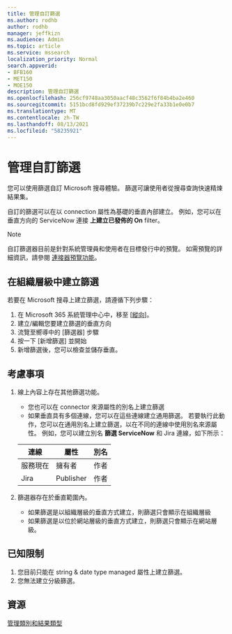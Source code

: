 ```yaml
---
title: 管理自訂篩選
ms.author: rodhb
author: rodhb
manager: jeffkizn
ms.audience: Admin
ms.topic: article
ms.service: mssearch
localization_priority: Normal
search.appverid:
- BFB160
- MET150
- MOE150
description: 管理自訂篩選
ms.openlocfilehash: 256cf9748aa3050aacf48c3562f6f84b4ba2e460
ms.sourcegitcommit: 5151bcd8fd929ef37239b7c229e2fa33b1e0e0b7
ms.translationtype: MT
ms.contentlocale: zh-TW
ms.lasthandoff: 08/13/2021
ms.locfileid: "58235921"
---
```

# <a name="manage-custom-filters"></a>管理自訂篩選

您可以使用篩選自訂 Microsoft 搜尋體驗。 篩選可讓使用者從搜尋查詢快速精煉結果集。

自訂的篩選可以在以 connection 屬性為基礎的垂直內部建立。 例如，您可以在垂直方向的 ServiceNow 連接 **上建立已發佈的 On** filter。

> [!NOTE]
> 自訂篩選器目前是針對系統管理員和使用者在目標發行中的預覽。 如需預覽的詳細資訊，請參閱 [連接器預覽功能](connectors-overview.md#what-are-the-preview-features)。

## <a name="create-a-filter-in-an-organizational-level-vertical"></a>在組織層級中建立篩選

若要在 Microsoft 搜尋上建立篩選，請遵循下列步驟：

1. 在 Microsoft 365 系統管理中心中，移至 [[縱向](https://admin.microsoft.com/Adminportal/Home#/MicrosoftSearch/verticals)]。
1. 建立/編輯您要建立篩選的垂直方向
1. 流覽至嚮導中的 [篩選器] 步驟
1. 按一下 [新增篩選] 並開始
1. 新增篩選後，您可以檢查並儲存垂直。

## <a name="things-to-consider"></a>考慮事項

1. 線上內容上存在其他篩選功能。

    - 您也可以在 connector 來源屬性的別名上建立篩選
    - 如果垂直具有多個連線，您可以在這些連線建立通用篩選。 若要執行此動作，您可以在通用別名上建立篩選，以在不同的連線中使用別名來源屬性。 例如，您可以建立別名 **篩選 ServiceNow** 和 Jira 連線，如下所示：

    | 連線 | 屬性	 | 別名 |
    | --- | --- | --- |
    | 服務現在 | 擁有者 | 作者 |
    | Jira | Publisher | 作者 |

1. 篩選器存在於垂直範圍內。

    - 如果篩選是以組織層級的垂直方式建立，則篩選只會顯示在組織層級
    - 如果篩選是以位於網站層級的垂直方式建立，則篩選只會顯示在網站層級。

## <a name="known-limitations"></a>已知限制

1. 您目前只能在 string & date type managed 屬性上建立篩選。
1. 您無法建立分級篩選。

## <a name="resources"></a>資源

[管理類別和結果類型](customize-search-page.md)
